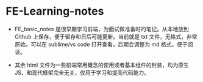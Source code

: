 # FE-Learning-notes
- FE_basic_notes 是很早期学习前端，为面试做准备时的笔记。从本地放到 Github 上保存，便于留存和日后可能更新。当前就是 txt 文件，无格式，非常原始，可以在 sublime/vs code 打开查看，后期会调整为 md 格式，便于阅读。

- 其余 html 文件为一些前端常用概念的使用或者基本组件的封装，均为原生 JS，和现代框架完全无关，仅用于学习和提高代码能力。

